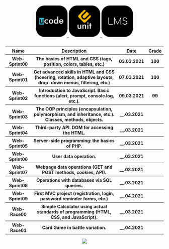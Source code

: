 <head>
    <p align="center">
        <a href="https://ucode.world/en/" target="_blank">
            <img src="https://github.com/PAXANDDOS/PAXANDDOS/blob/main/Images/Header/ucode.png?raw=true" height="100px">
        </a>
        <a href="https://unitfactory.net/" target="_blank">
            <img src="https://github.com/PAXANDDOS/PAXANDDOS/blob/main/Images/Header/unit.png?raw=true" height="100px">
        </a>
        <a href="https://lms.ucode.world/users/plitovka/" target="_blank">
            <img src="https://github.com/PAXANDDOS/PAXANDDOS/blob/main/Images/Header/lms.png?raw=true" height="100px">
        </a>
    </p>
</head>

<body>
    <table width="100%" border="0" cellpadding="4" align="left">  
        <tr>
            <th>Name</th>
            <th>Description</th>
            <th>Date</th>
            <th>Grade</th>
        </tr>
        <tr>
            <th>Web-Sprint00</th>
            <th>The basics of HTML and CSS (tags, position, colors, tables, etc.)</th>
            <th>03.03.2021</th>
            <th>100</th>
        </tr>
        <tr>
            <th>Web-Sprint01</th>
            <th>Get advanced skills in HTML and CSS (hovering, rotation, adaptive layouts, drop-down menus, filtering, etc.)</th>
            <th>07.03.2021</th>
            <th>100</th>
        </tr>
        <tr>
            <th>Web-Sprint02</th>
            <th>Introduction to JavaScript. Basic functions (alert, prompt, console.log, etc.).</th>
            <th>09.03.2021</th>
            <th>99</th>
        </tr>
        <tr>
            <th>Web-Sprint03</th>
            <th>The OOP principles (encapsulation, polymorphism, and inheritance, etc.). Classes, methods, objects.</th>
            <th>__.03.2021</th>
            <th></th>
        </tr>
        <tr>
            <th>Web-Sprint04</th>
            <th>Third-party API. DOM for accessing the HTML.</th>
            <th>__.03.2021</th>
            <th></th>
        </tr>
        <tr>
            <th>Web-Sprint05</th>
            <th>Server-side programming: the basics of PHP.</th>
            <th>__.03.2021</th>
            <th></th>
        </tr>
        <tr>
            <th>Web-Sprint06</th>
            <th>User data operation.</th>
            <th>__.03.2021</th>
            <th></th>
        </tr>
        <tr>
            <th>Web-Sprint07</th>
            <th>Webpage data operations (GET and POST methods, cookies, API).</th>
            <th>__.03.2021</th>
            <th></th>
        </tr>
        <tr>
            <th>Web-Sprint08</th>
            <th>Operations with databases via SQL queries.</th>
            <th>__.03.2021</th>
            <th></th>
        </tr>
        <tr>
            <th>Web-Sprint09</th>
            <th>First MVC project (registration, login, password reminder forms, etc.)</th>
            <th>__.04.2021</th>
            <th></th>
        </tr>
        <tr>
            <th>Web-Race00</th>
            <th>Simple Calculator using actual standards of programming (HTML, CSS, and JavaScript).</th>
            <th>__.03.2021</th>
            <th></th>
        </tr>
        <tr>
            <th>Web-Race01</th>
            <th>Card Game in battle variation.</th>
            <th>__.04.2021</th>
            <th></th>
        </tr>
    </table>
</body>

<footer>
<p align="center"><img src="https://emojis.slackmojis.com/emojis/images/1531849430/4246/blob-sunglasses.gif?1531849430" width="30"></p>
</footer>
